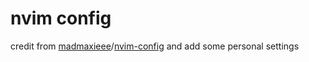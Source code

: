 # nvim config

credit from [madmaxieee](https://github.com/madmaxieee)/[nvim-config](https://github.com/madmaxieee/nvim-config.git)
and add some personal settings
